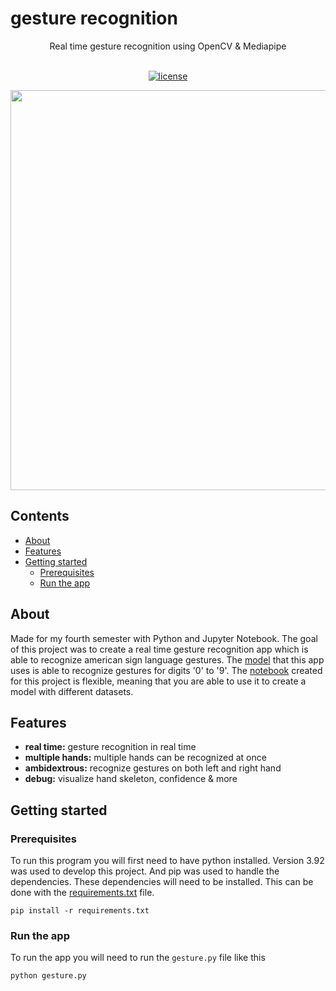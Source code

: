 # gesture recognition

<div align="center">
Real time gesture recognition using OpenCV & Mediapipe
<br />
</div>

<div align="center">
<br />

[![license](https://img.shields.io/github/license/dec0dOS/amazing-github-template.svg?style=flat-square)](LICENSE)
</div>

<p align="center">
  <img src="./examples/example.gif" width="640">
</p>

## Contents
- [About](#about)
- [Features](#features)
- [Getting started](#getting-started)
  - [Prerequisites](#prerequisites)
  - [Run the app](#run-the-app)


## About
Made for my fourth semester with Python and Jupyter Notebook. The goal of this project was to create a real time gesture recognition app which is able to recognize american sign language gestures. The [model](./model) that this app uses is able to recognize gestures for digits '0' to '9'. The [notebook](Gesture%20recognition.ipynb) created for this project is flexible, meaning that you are able to use it to create a model with different datasets.

## Features
- __real time:__ gesture recognition in real time
- __multiple hands:__ multiple hands can be recognized at once
- __ambidextrous:__ recognize gestures on both left and right hand
- __debug:__ visualize hand skeleton, confidence & more

## Getting started
### Prerequisites
To run this program you will first need to have python installed. Version 3.92 was used to develop this project. And pip was used to handle the dependencies. These dependencies will need to be installed. This can be done with the [requirements.txt](requirements.txt) file.
```
pip install -r requirements.txt
```
### Run the app
To run the app you will need to run the `gesture.py` file like this
```
python gesture.py
```
